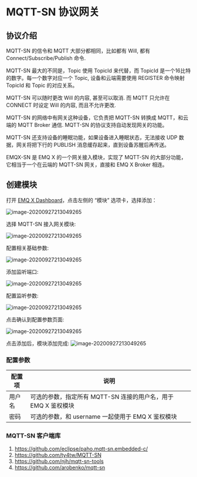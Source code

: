 # MQTT-SN 协议网关

## 协议介绍

MQTT-SN 的信令和 MQTT 大部分都相同，比如都有 Will, 都有 Connect/Subscribe/Publish 命令.

MQTT-SN 最大的不同是，Topic 使用 TopicId 来代替，而 TopicId 是一个16比特的数字。每一个数字对应一个
Topic, 设备和云端需要使用 REGISTER 命令映射 TopicId 和 Topic 的对应关系。

MQTT-SN 可以随时更改 Will 的内容, 甚至可以取消. 而 MQTT 只允许在 CONNECT 时设定 Will 的内容,
而且不允许更改.

MQTT-SN 的网络中有网关这种设备，它负责把 MQTT-SN 转换成 MQTT，和云端的 MQTT Broker 通信. MQTT-SN
的协议支持自动发现网关的功能。

MQTT-SN 还支持设备的睡眠功能，如果设备进入睡眠状态，无法接收 UDP 数据，网关将把下行的 PUBLISH
消息缓存起来，直到设备苏醒后再传送。

EMQX-SN 是 EMQ X 的一个网关接入模块，实现了 MQTT-SN 的大部分功能，它相当于一个在云端的 MQTT-SN 网关，直接和 EMQ
X Broker 相连。

## 创建模块

打开 [EMQ X Dashboard](http://127.0.0.1:18083/#/modules)，点击左侧的 “模块” 选项卡，选择添加：

![image-20200927213049265](./assets/modules.png)

选择 MQTT-SN 接入网关模块:

![image-20200927213049265](./assets/proto_mqtt_sn1.png)

配置相关基础参数:

![image-20200927213049265](./assets/proto_mqtt_sn2.png)

添加监听端口:

![image-20200927213049265](./assets/proto_mqtt_sn3.png)

配置监听参数:

![image-20200927213049265](./assets/proto_mqtt_sn4.png)

点击确认到配置参数页面:

![image-20200927213049265](./assets/proto_mqtt_sn5.png)

点击添加后，模块添加完成:
![image-20200927213049265](./assets/proto_mqtt_sn6.png)

### 配置参数

| 配置项                      |       说明                           |
| --------------------------- | ---------------------------------- |
| 用户名            | 可选的参数，指定所有 MQTT-SN 连接的用户名，用于 EMQ X 鉴权模块 |
| 密码            | 可选的参数，和 username 一起使用于 EMQ X 鉴权模块           |


### MQTT-SN 客户端库

1.  <https://github.com/eclipse/paho.mqtt-sn.embedded-c/>
2.  <https://github.com/ty4tw/MQTT-SN>
3.  <https://github.com/njh/mqtt-sn-tools>
4.  <https://github.com/arobenko/mqtt-sn>
